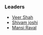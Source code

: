 ### Leaders
* [Veer Shah](mailto:veer.shah@owasp.org)
* [Shivam joshi](mailto:shivam.joshi@owasp.org)
* [Mansi Raval](mailto:mansi.raval@owasp.org)
